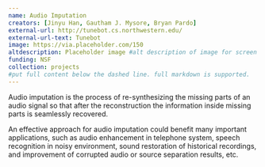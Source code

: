 ```yaml
---
name: Audio Imputation
creators: [Jinyu Han, Gautham J. Mysore, Bryan Pardo]
external-url: http://tunebot.cs.northwestern.edu/
external-url-text: Tunebot
image: https://via.placeholder.com/150
altdescription: Placeholder image #alt description of image for screen readers
funding: NSF
collection: projects
#put full content below the dashed line. full markdown is supported.
---
```


Audio imputation is the process of re-synthesizing the missing parts of an audio signal so that after the reconstruction the information inside missing parts is seamlessly recovered.

An effective approach for audio imputation could benefit many important applications, such as audio enhancement in telephone system, speech recognition in noisy environment, sound restoration of historical recordings, and improvement of corrupted audio or source separation results, etc.